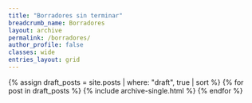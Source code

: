 ```yaml
---
title: "Borradores sin terminar"
breadcrumb_name: Borradores
layout: archive
permalink: /borradores/
author_profile: false
classes: wide
entries_layout: grid
---
```


{% assign draft_posts = site.posts | where: "draft", true | sort %}
{% for post in draft_posts %}
    {% include archive-single.html %}
{% endfor %}
